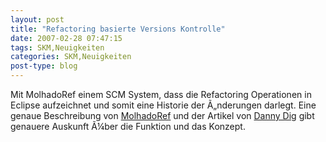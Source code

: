 ```yaml
---
layout: post
title: "Refactoring basierte Versions Kontrolle"
date: 2007-02-28 07:47:15
tags: SKM,Neuigkeiten
categories: SKM,Neuigkeiten
post-type: blog
---
```

Mit MolhadoRef einem SCM System, dass die Refactoring Operationen in Eclipse aufzeichnet und somit eine Historie der Ã„nderungen darlegt.
Eine genaue Beschreibung von <a href="https://netfiles.uiuc.edu/dig/MolhadoRef/molhadoref.html"  title="MolhadoRef">MolhadoRef</a> und der Artikel von <a href="http://www.cs.colorado.edu/events/colloquia/current/dig.html"  title="Danny Dig">Danny Dig</a> gibt genauere Auskunft Ã¼ber die Funktion und das Konzept.